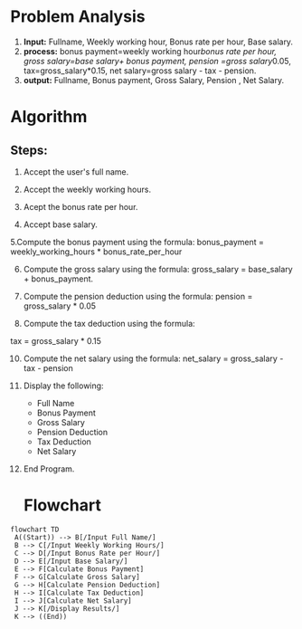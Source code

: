 # Problem Analysis
1. **Input:** Fullname, Weekly working hour, Bonus rate per hour, Base salary.
2. **process:** bonus payment=weekly working hour*bonus rate per hour, gross salary=base salary+ bonus payment, pension =gross salary*0.05, tax=gross_salary*0.15, net salary=gross salary - tax - pension.
3. **output:** Fullname, Bonus payment, Gross Salary, Pension , Net Salary.

# Algorithm

## Steps:
1. Accept the user's  full name.

2. Accept the weekly working hours.

3. Acept the bonus rate per hour.

4. Accept base salary.

5.Compute the bonus payment using the formula:
      bonus_payment = weekly_working_hours * bonus_rate_per_hour
     

6. Compute the gross salary using the formula:
     gross_salary = base_salary + bonus_payment.

7. Compute the pension deduction using the formula:
     pension = gross_salary * 0.05

8. Compute the tax deduction using the formula:

tax = gross_salary * 0.15

10. Compute the net salary using the formula:
     net_salary = gross_salary - tax - pension
     

11.  Display the following:
      - Full Name
      - Bonus Payment
      - Gross Salary
      - Pension Deduction
      - Tax Deduction
      - Net Salary

12. End Program.

    # Flowchart
   ```mermaid
flowchart TD
    A((Start)) --> B[/Input Full Name/]
    B --> C[/Input Weekly Working Hours/]
    C --> D[/Input Bonus Rate per Hour/]
    D --> E[/Input Base Salary/]
    E --> F[Calculate Bonus Payment]
    F --> G[Calculate Gross Salary]
    G --> H[Calculate Pension Deduction]
    H --> I[Calculate Tax Deduction]
    I --> J[Calculate Net Salary]
    J --> K[/Display Results/]
    K --> ((End))


